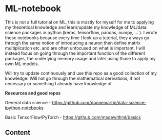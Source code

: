 # ML-notebook
This is not a full tutorial on ML, this is mostly for myself for me to applying my theoretical knowledge and learn/update my knowledge of ML/data science packages in python (keras, tensorflow, pandas, numpy, ... ). I wrote these notebooks because every time I look up a tutorial, they always go through the same notion of introducing a neuron then define matrix multiplication etc. and are often unfocused on what is important. I will instead focus on going through the important function of the different packages, the underlying memory usage and later using those to apply my own ML-models.

Will try to update continuously and use this repo as a good collection of my knowledge.
Will not go through the mathematical derivations, if not necessary or something I already have knowledge of.

**Resources and good repos**

General data science - https://github.com/donnemartin/data-science-ipython-notebooks

Basic TensorFlow/PyTorch - https://github.com/madewithml/basics

**Content**
-
